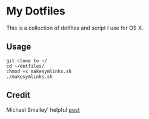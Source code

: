 # My Dotfiles
 
This is a collection of dotfiles and script I use for OS X.

## Usage

```
git clone to ~/
cd ~/dotfiles/
chmod +x makesymlinks.sh
./makesymlinks.sh
```

## Credit

Michael Smalley' helpful [post](http://blog.smalleycreative.com/tutorials/using-git-and-github-to-manage-your-dotfiles/#comment-141618)
